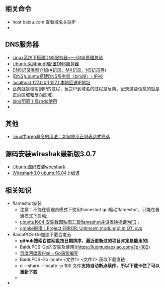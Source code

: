 ## 相关命令
* host baidu.com 查看域名关联IP
* 

## DNS服务器

* [Linux系统下搭建DNS服务器——DNS原理总结](https://zhuanlan.zhihu.com/p/31568450)
* [Ubuntu采用bind9配置DNS服务器](https://blog.csdn.net/colourzjs/article/details/44491479)
* [DNS记录类型介绍(A记录、MX记录、NS记录等)](https://blog.csdn.net/tvk872/article/details/80683480)
* [[DNS]ubuntu搭建DNS服务器（bind9）- IPv6](https://blog.csdn.net/u012503786/article/details/86579178)
* [localhost 127.0.0.1 127.1 本地回送IP地址](https://zhidao.baidu.com/question/120305135.html)
* 正向就是域名到IP的过程，反之IP到域名的过程是反向，记录这些信息的就是正向区域和反向区域。
* [bind配置工具rndc使用](https://www.jianshu.com/p/f08cf7cebf3f)
* 

## 其他

* [linux中grep命令的用法：如何使用正则表达式筛选](https://www.cnblogs.com/flyor/p/6411140.html)

## 源码安装wireshak最新版3.0.7

* [Ubuntu源码安装wireshark](https://blog.csdn.net/weixin_40850689/article/details/93466848)
* [Wireshark3.0 ubuntu16.04上编译](https://blog.csdn.net/cjqqschoolqq/article/details/89737648)

## 相关知识

* flameshot安装
  * 注意：不能在管理员模式下使用flameshot gui启动flameshot，只能在普通模式下启动;
  * [ubuntu1604 安装截图粘图工具flameshot并设置快捷键为F3](https://blog.csdn.net/weixin_42927959/article/details/95375941) ;
  * [qmake报错：Project ERROR: Unknown module(s) in QT: svg](https://blog.csdn.net/qq_21398167/article/details/46427597)
* BaiduPCS-Go加速下载百度云
  * **github搜索百度网盘按日期排序，最近更新过的项目肯定是能用的**[
  * BaiduPCS-Go的安装及使用](https://luomuxiaoxiao.com/?p=102)
  * [百度网盘客户端 - Go语言编写]([https://github.com/iikira/BaiduPCS-Go#%E4%B8%8B%E8%BD%BD%E6%96%87%E4%BB%B6%E7%9B%AE%E5%BD%95](https://github.com/iikira/BaiduPCS-Go#下载文件目录))
  * BaiduPCS-Go locate <文件1> <文件2> 获取下载直链
  * d --share  --locate  -p 100 文件**支持自动断点续传，所以下载卡住了可以重新下载**
  * 
* 

